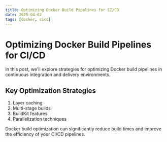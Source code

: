 ```yaml
---
title: Optimizing Docker Build Pipelines for CI/CD
date: 2025-04-02
tags: [docker, cicd]
---
```


# Optimizing Docker Build Pipelines for CI/CD

In this post, we'll explore strategies for optimizing Docker build pipelines in continuous integration and delivery environments.

## Key Optimization Strategies

1. Layer caching
2. Multi-stage builds
3. BuildKit features
4. Parallelization techniques

Docker build optimization can significantly reduce build times and improve the efficiency of your CI/CD pipelines.
